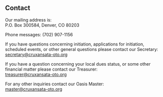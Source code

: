 <h2>Contact</h2>

<!-- Add Later

Email Subscription
Slack
Social Media
Phone Number
Mailing Address
Email Addresses

-->

<p>Our mailing address is:<br>P.O. Box 300584, Denver, CO 80203</p>
<p>Phone messages: (702) 907-1156</p>
<p>If you have questions concerning initiation, applications for initiation, scheduled events, or other general questions please contact our Secretary:<br><a href="mailto:secretary@cruxansata-oto.org">secretary@cruxansata-oto.org</a></p>
<p>If you have a question concerning your local dues status, or some other financial matter please contact our Treasurer:<br><a href="mailto:treasurer@cruxansata-oto.org">treasurer@cruxansata-oto.org</a></p>
<p>For any other inquiries contact our Oasis Master:<br><a href="mailto:master@cruxansata-oto.org">master@cruxansata-oto.org</a></p>

